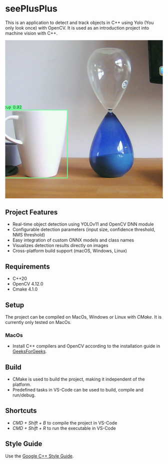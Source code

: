 # seePlusPlus

This is an application to detect and track objects in C++ using Yolo (You only look once) with OpenCV.
It is used as an introduction project into machine vision with C++.

![Yolo Object Detection](res/object_detection.png)

## Project Features

- Real-time object detection using YOLOv11 and OpenCV DNN module
- Configurable detection parameters (input size, confidence threshold, NMS threshold)
- Easy integration of custom ONNX models and class names
- Visualizes detection results directly on images
- Cross-platform build support (macOS, Windows, Linux)

## Requirements

- C++20
- OpenCV 4.12.0
- Cmake 4.1.0

## Setup

The project can be compiled on MacOs, Windows or Linux with _CMake_.
It is currently only tested on MacOs.

### MacOs

- Install C++ compilers and OpenCV according to the installation guide in [GeeksForGeeks](https://www.geeksforgeeks.org/installation-guide/how-to-install-opencv-for-c-on-macos/).

## Build

- CMake is used to build the project, making it independent of the platform.
- Predefined tasks in VS-Code can be used to build, compile and run/debug.

## Shortcuts

- _CMD + Shift + B_ to compile the project in VS-Code
- _CMD + Shift + R_ to run the executable in VS-Code

## Style Guide

Use the [Google C++ Style Guide](https://google.github.io/styleguide/cppguide.html#Self_contained_Headers).
